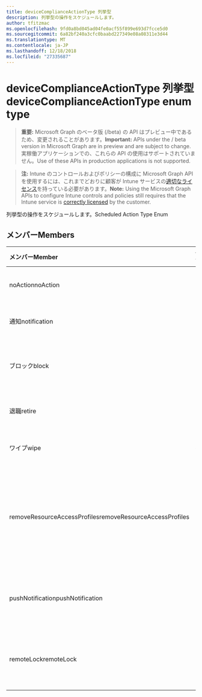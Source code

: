 ```yaml
---
title: deviceComplianceActionType 列挙型
description: 列挙型の操作をスケジュールします。
author: tfitzmac
ms.openlocfilehash: 9fd0a8bd045ad04fe0acf55f899e693d7fcce5d0
ms.sourcegitcommit: 6a82bf240a3cfc0baabd227349e08a08311e3d44
ms.translationtype: MT
ms.contentlocale: ja-JP
ms.lasthandoff: 12/18/2018
ms.locfileid: "27335687"
---
```

# <a name="devicecomplianceactiontype-enum-type"></a><span data-ttu-id="77515-103">deviceComplianceActionType 列挙型</span><span class="sxs-lookup"><span data-stu-id="77515-103">deviceComplianceActionType enum type</span></span>

> <span data-ttu-id="77515-104">**重要:** Microsoft Graph のベータ版 (/beta) の API はプレビュー中であるため、変更されることがあります。</span><span class="sxs-lookup"><span data-stu-id="77515-104">**Important:** APIs under the / beta version in Microsoft Graph are in preview and are subject to change.</span></span> <span data-ttu-id="77515-105">実稼働アプリケーションでの、これらの API の使用はサポートされていません。</span><span class="sxs-lookup"><span data-stu-id="77515-105">Use of these APIs in production applications is not supported.</span></span>

> <span data-ttu-id="77515-106">**注:** Intune のコントロールおよびポリシーの構成に Microsoft Graph API を使用するには、これまでどおりに顧客が Intune サービスの[適切なライセンス](https://go.microsoft.com/fwlink/?linkid=839381)を持っている必要があります。</span><span class="sxs-lookup"><span data-stu-id="77515-106">**Note:** Using the Microsoft Graph APIs to configure Intune controls and policies still requires that the Intune service is [correctly licensed](https://go.microsoft.com/fwlink/?linkid=839381) by the customer.</span></span>

<span data-ttu-id="77515-107">列挙型の操作をスケジュールします。</span><span class="sxs-lookup"><span data-stu-id="77515-107">Scheduled Action Type Enum</span></span>
## <a name="members"></a><span data-ttu-id="77515-108">メンバー</span><span class="sxs-lookup"><span data-stu-id="77515-108">Members</span></span>
|<span data-ttu-id="77515-109">メンバー</span><span class="sxs-lookup"><span data-stu-id="77515-109">Member</span></span>|<span data-ttu-id="77515-110">値</span><span class="sxs-lookup"><span data-stu-id="77515-110">Value</span></span>|<span data-ttu-id="77515-111">説明</span><span class="sxs-lookup"><span data-stu-id="77515-111">Description</span></span>|
|:---|:---|:---|
|<span data-ttu-id="77515-112">noAction</span><span class="sxs-lookup"><span data-stu-id="77515-112">noAction</span></span>|<span data-ttu-id="77515-113">0</span><span class="sxs-lookup"><span data-stu-id="77515-113">0</span></span>|<span data-ttu-id="77515-114">操作は必要ありません。</span><span class="sxs-lookup"><span data-stu-id="77515-114">No Action</span></span>|
|<span data-ttu-id="77515-115">通知</span><span class="sxs-lookup"><span data-stu-id="77515-115">notification</span></span>|<span data-ttu-id="77515-116">1</span><span class="sxs-lookup"><span data-stu-id="77515-116">1</span></span>|<span data-ttu-id="77515-117">通知を送信します。</span><span class="sxs-lookup"><span data-stu-id="77515-117">Send Notification</span></span>|
|<span data-ttu-id="77515-118">ブロック</span><span class="sxs-lookup"><span data-stu-id="77515-118">block</span></span>|<span data-ttu-id="77515-119">2</span><span class="sxs-lookup"><span data-stu-id="77515-119">2</span></span>|<span data-ttu-id="77515-120">AAD でデバイスをブロックします。</span><span class="sxs-lookup"><span data-stu-id="77515-120">Block the device in AAD</span></span>|
|<span data-ttu-id="77515-121">退職</span><span class="sxs-lookup"><span data-stu-id="77515-121">retire</span></span>|<span data-ttu-id="77515-122">3</span><span class="sxs-lookup"><span data-stu-id="77515-122">3</span></span>|<span data-ttu-id="77515-123">デバイスを破棄します。</span><span class="sxs-lookup"><span data-stu-id="77515-123">Retire the device</span></span>|
|<span data-ttu-id="77515-124">ワイプ</span><span class="sxs-lookup"><span data-stu-id="77515-124">wipe</span></span>|<span data-ttu-id="77515-125">4</span><span class="sxs-lookup"><span data-stu-id="77515-125">4</span></span>|<span data-ttu-id="77515-126">デバイスをワイプします。</span><span class="sxs-lookup"><span data-stu-id="77515-126">Wipe the device</span></span>|
|<span data-ttu-id="77515-127">removeResourceAccessProfiles</span><span class="sxs-lookup"><span data-stu-id="77515-127">removeResourceAccessProfiles</span></span>|<span data-ttu-id="77515-128">5</span><span class="sxs-lookup"><span data-stu-id="77515-128">5</span></span>|<span data-ttu-id="77515-129">デバイスからリソースのアクセス ・ プロファイルを削除します。</span><span class="sxs-lookup"><span data-stu-id="77515-129">Remove Resource Access Profiles from the device</span></span>|
|<span data-ttu-id="77515-130">pushNotification</span><span class="sxs-lookup"><span data-stu-id="77515-130">pushNotification</span></span>|<span data-ttu-id="77515-131">9</span><span class="sxs-lookup"><span data-stu-id="77515-131">9</span></span>|<span data-ttu-id="77515-132">デバイスにプッシュ通知を送信します。</span><span class="sxs-lookup"><span data-stu-id="77515-132">Send push notification to device</span></span>|
|<span data-ttu-id="77515-133">remoteLock</span><span class="sxs-lookup"><span data-stu-id="77515-133">remoteLock</span></span>|<span data-ttu-id="77515-134">10</span><span class="sxs-lookup"><span data-stu-id="77515-134">10</span></span>|<span data-ttu-id="77515-135">リモートでデバイスをロックします。</span><span class="sxs-lookup"><span data-stu-id="77515-135">Remotely lock the device</span></span>|





